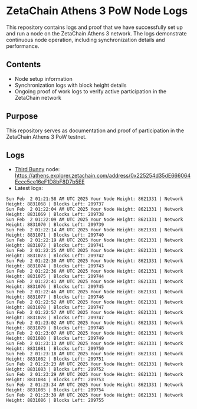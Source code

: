 # ZetaChain Athens 3 PoW Node Logs
This repository contains logs and proof that we have successfully set up and run a node on the ZetaChain Athens 3 network. The logs demonstrate continuous node operation, including synchronization details and performance.

## Contents
- Node setup information
- Synchronization logs with block height details
- Ongoing proof of work logs to verify active participation in the ZetaChain network

## Purpose
This repository serves as documentation and proof of participation in the ZetaChain Athens 3 PoW testnet.

## Logs

- [Third Bunny](https://thirdbunny.xyz/) node: https://athens.explorer.zetachain.com/address/0x225254d35dE666064Eccc5ce16eF1D8bF8D7b5EE
- Latest logs:
```
Sun Feb  2 01:21:58 AM UTC 2025 Your Node Height: 8621331 | Network Height: 8831068 | Blocks Left: 209737
Sun Feb  2 01:22:04 AM UTC 2025 Your Node Height: 8621331 | Network Height: 8831069 | Blocks Left: 209738
Sun Feb  2 01:22:09 AM UTC 2025 Your Node Height: 8621331 | Network Height: 8831070 | Blocks Left: 209739
Sun Feb  2 01:22:14 AM UTC 2025 Your Node Height: 8621331 | Network Height: 8831071 | Blocks Left: 209740
Sun Feb  2 01:22:19 AM UTC 2025 Your Node Height: 8621331 | Network Height: 8831072 | Blocks Left: 209741
Sun Feb  2 01:22:25 AM UTC 2025 Your Node Height: 8621331 | Network Height: 8831073 | Blocks Left: 209742
Sun Feb  2 01:22:30 AM UTC 2025 Your Node Height: 8621331 | Network Height: 8831074 | Blocks Left: 209743
Sun Feb  2 01:22:36 AM UTC 2025 Your Node Height: 8621331 | Network Height: 8831075 | Blocks Left: 209744
Sun Feb  2 01:22:41 AM UTC 2025 Your Node Height: 8621331 | Network Height: 8831076 | Blocks Left: 209745
Sun Feb  2 01:22:46 AM UTC 2025 Your Node Height: 8621331 | Network Height: 8831077 | Blocks Left: 209746
Sun Feb  2 01:22:52 AM UTC 2025 Your Node Height: 8621331 | Network Height: 8831078 | Blocks Left: 209747
Sun Feb  2 01:22:57 AM UTC 2025 Your Node Height: 8621331 | Network Height: 8831078 | Blocks Left: 209747
Sun Feb  2 01:23:02 AM UTC 2025 Your Node Height: 8621331 | Network Height: 8831079 | Blocks Left: 209748
Sun Feb  2 01:23:07 AM UTC 2025 Your Node Height: 8621331 | Network Height: 8831080 | Blocks Left: 209749
Sun Feb  2 01:23:13 AM UTC 2025 Your Node Height: 8621331 | Network Height: 8831081 | Blocks Left: 209750
Sun Feb  2 01:23:18 AM UTC 2025 Your Node Height: 8621331 | Network Height: 8831082 | Blocks Left: 209751
Sun Feb  2 01:23:23 AM UTC 2025 Your Node Height: 8621331 | Network Height: 8831083 | Blocks Left: 209752
Sun Feb  2 01:23:29 AM UTC 2025 Your Node Height: 8621331 | Network Height: 8831084 | Blocks Left: 209753
Sun Feb  2 01:23:34 AM UTC 2025 Your Node Height: 8621331 | Network Height: 8831085 | Blocks Left: 209754
Sun Feb  2 01:23:39 AM UTC 2025 Your Node Height: 8621331 | Network Height: 8831086 | Blocks Left: 209755
```
